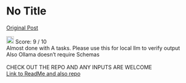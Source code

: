 # No Title

[Original Post](https://discourse.onlinedegree.iitm.ac.in/t/164277/102)

<p><img src="https://emoji.discourse-cdn.com/google/dart.png?v=12" title=":dart:" class="emoji" alt=":dart:" loading="lazy" width="20" height="20"> Score: 9 / 10<br>
Almost done with A tasks. Please use this for local llm to verify output<br>
Also Ollama doesn’t require Schemas<br><br>
CHECK OUT THE REPO AND ANY INPUTS ARE WELCOME<br>
<a href="https://github.com/ANdIeCOOl/TDS-Project-1/blob/checking-with-evaluate.py/README.md" rel="noopener nofollow ugc">Link to ReadMe and also repo</a></p>